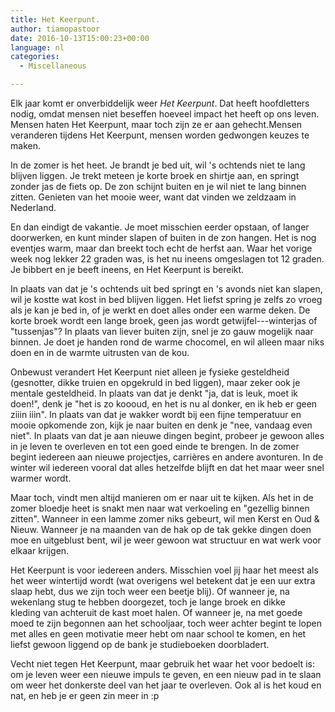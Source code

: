```yaml
---
title: Het Keerpunt.
author: tiamopastoor
date: 2016-10-13T15:00:23+00:00
language: nl
categories:
  - Miscellaneous

---
```

Elk jaar komt er onverbiddelijk weer _Het Keerpunt_. Dat heeft hoofdletters nodig, omdat mensen niet beseffen hoeveel impact het heeft op ons leven. Mensen haten Het Keerpunt, maar toch zijn ze er aan gehecht.Mensen veranderen tijdens Het Keerpunt, mensen worden gedwongen keuzes te maken.

In de zomer is het heet. Je brandt je bed uit, wil 's ochtends niet te lang blijven liggen. Je trekt meteen je korte broek en shirtje aan, en springt zonder jas de fiets op. De zon schijnt buiten en je wil niet te lang binnen zitten. Genieten van het mooie weer, want dat vinden we zeldzaam in Nederland.

En dan eindigt de vakantie. Je moet misschien eerder opstaan, of langer doorwerken, en kunt minder slapen of buiten in de zon hangen. Het is nog eventjes warm, maar dan breekt toch echt de herfst aan. Waar het vorige week nog lekker 22 graden was, is het nu ineens omgeslagen tot 12 graden. Je bibbert en je beeft ineens, en Het Keerpunt is bereikt.


In plaats van dat je 's ochtends uit bed springt en 's avonds niet kan slapen, wil je kostte wat kost in bed blijven liggen. Het liefst spring je zelfs zo vroeg als je kan je bed in, of je werkt en doet alles onder een warme deken. De korte broek wordt een lange broek, geen jas wordt getwijfel---winterjas of "tussenjas"? In plaats van liever buiten zijn, snel je zo gauw mogelijk naar binnen. Je doet je handen rond de warme chocomel, en wil alleen maar niks doen en in de warmte uitrusten van de kou.

Onbewust verandert Het Keerpunt niet alleen je fysieke gesteldheid (gesnotter, dikke truien en opgekruld in bed liggen), maar zeker ook je mentale gesteldheid. In plaats van dat je denkt "ja, dat is leuk, moet ik doen!", denk je "het is zo koooud, en het is nu al donker, en ik heb er geen ziiin iiin". In plaats van dat je wakker wordt bij een fijne temperatuur en mooie opkomende zon, kijk je naar buiten en denk je "nee, vandaag even niet". In plaats van dat je aan nieuwe dingen begint, probeer je gewoon alles in je leven te overleven en tot een goed einde te brengen. In de zomer begint iedereen aan nieuwe projectjes, carrières en andere avonturen. In de winter wil iedereen vooral dat alles hetzelfde blijft en dat het maar weer snel warmer wordt.

Maar toch, vindt men altijd manieren om er naar uit te kijken. Als het in de zomer bloedje heet is snakt men naar wat verkoeling en "gezellig binnen zitten". Wanneer in een lamme zomer niks gebeurt, wil men Kerst en Oud & Nieuw. Wanneer je na maanden van de hak op de tak gekke dingen doen moe en uitgeblust bent, wil je weer gewoon wat structuur en wat werk voor elkaar krijgen.

Het Keerpunt is voor iedereen anders. Misschien voel jij haar het meest als het weer wintertijd wordt (wat overigens wel betekent dat je een uur extra slaap hebt, dus we zijn toch weer een beetje blij). Of wanneer je, na wekenlang stug te hebben doorgezet, toch je lange broek en dikke kleding van achteruit de kast moet halen. Of wanneer je, na met goede moed te zijn begonnen aan het schooljaar, toch weer achter begint te lopen met alles en geen motivatie meer hebt om naar school te komen, en het liefst gewoon liggend op de bank je studieboeken doorbladert.

Vecht niet tegen Het Keerpunt, maar gebruik het waar het voor bedoelt is: om je leven weer een nieuwe impuls te geven, en een nieuw pad in te slaan om weer het donkerste deel van het jaar te overleven. Ook al is het koud en nat, en heb je er geen zin meer in :p

 
